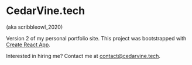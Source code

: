 # CedarVine.tech 
(aka scribbleowl_2020)

Version 2 of my personal portfolio site. This project was bootstrapped with [Create React App](https://github.com/facebook/create-react-app).

Interested in hiring me? Contact me at [contact@cedarvine.tech](contact@cedarvine.tech).